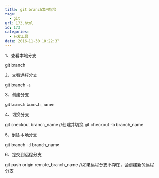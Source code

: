 ```yaml
---
title: git branch常用指令
tags:
  - git
url: 173.html
id: 173
categories:
  - 开发工具
date: 2016-11-30 10:22:37
---
```


1、查看本地分支

git branch

2、查看远程分支

git branch -a

3、创建分支

git branch branch_name

4、切换分支

git checkout branch_name
//创建并切换
git checkout -b branch_name

5、删除本地分支

git branch -d branch_name

6、提交到远程分支

git push origin remote\_branch\_name
//如果远程分支不存在，会创建新的远程分支